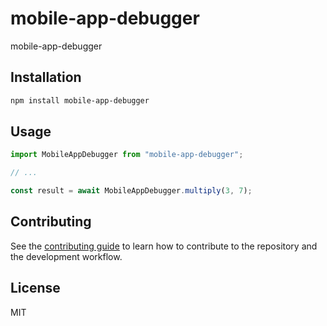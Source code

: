 # mobile-app-debugger

mobile-app-debugger

## Installation

```sh
npm install mobile-app-debugger
```

## Usage

```js
import MobileAppDebugger from "mobile-app-debugger";

// ...

const result = await MobileAppDebugger.multiply(3, 7);
```

## Contributing

See the [contributing guide](CONTRIBUTING.md) to learn how to contribute to the repository and the development workflow.

## License

MIT
